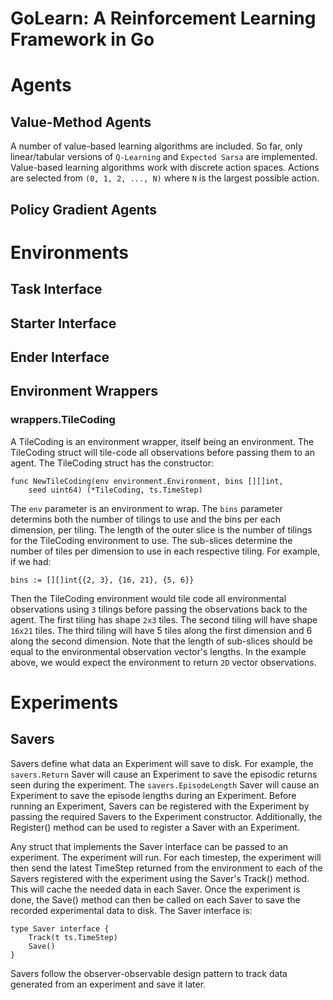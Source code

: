 # GoLearn: A Reinforcement Learning Framework in Go

# Agents
## Value-Method Agents
A number of value-based learning algorithms are included. So far, only
linear/tabular versions of `Q-Learning` and `Expected Sarsa` are implemented.
Value-based learning algorithms work with discrete action spaces. Actions
are selected from `(0, 1, 2, ..., N)` where `N` is the largest possible
action.

## Policy Gradient Agents
# Environments
## Task Interface
## Starter Interface
## Ender Interface
## Environment Wrappers
### wrappers.TileCoding
A TileCoding is an environment wrapper, itself being an environment.
The TileCoding struct will tile-code all observations before passing
them to an agent. The TileCoding struct has the constructor:
```
func NewTileCoding(env environment.Environment, bins [][]int,
	seed uint64) (*TileCoding, ts.TimeStep)
```
The `env` parameter is an environment to wrap. The `bins` parameter
determins both the number of tilings to use and the bins per each
dimension, per tiling. The length of the outer slice is the number of
tilings for the TileCoding environment to use. The sub-slices determine
the number of tiles per dimension to use in each respective tiling.
For example, if we had:
```
bins := [][]int{{2, 3}, {16, 21}, {5, 6}}
```
Then the TileCoding environment would tile code all environmental
observations using `3` tilings before passing the observations back to
the agent. The first tiling has shape `2x3` tiles. The second tiling
will have shape `16x21` tiles. The third tiling will have 5 tiles
along the first dimension and 6 along the second dimension. Note that
the length of sub-slices should be equal to the environmental
observation vector's lengths. In the example above, we would expect the
environment to return `2D` vector observations.

# Experiments
## Savers
Savers define what data an Experiment will save to disk. For example,
the `savers.Return` Saver will cause an Experiment to save the episodic
returns seen during the experiment. The `savers.EpisodeLength` Saver
will cause an Experiment to save the episode lengths during an
Experiment. Before running an Experiment, Savers can be registered
with the Experiment by passing the required Savers to the Experiment
constructor. Additionally, the Register() method can be used to
register a Saver with an Experiment.

Any struct that implements the Saver interface can be passed to an
experiment. The experiment will run. For each timestep, the experiment
will then send the latest TimeStep returned from the environment to
each of the Savers registered with the experiment using the Saver's
Track() method. This will cache the needed data in each Saver. Once
the experiment is done, the Save() method can then be called on each
Saver to save the recorded experimental data to disk. The Saver interface
is:
```
type Saver interface {
	Track(t ts.TimeStep)
	Save()
}
```
Savers follow the observer-observable design pattern to track data
generated from an experiment and save it later.

